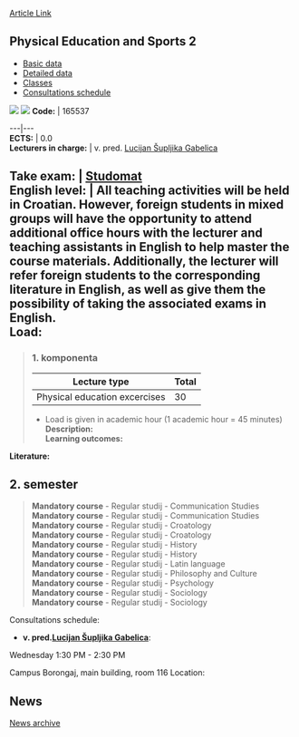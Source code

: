 [Article Link](https://www.fhs.hr/en/course/peas2_a)

## Physical Education and Sports 2
  * [Basic data](https://www.fhs.hr/en/course/peas2_a#v1id-523812_818268_1_0 "Basic data")
  * [Detailed data](https://www.fhs.hr/en/course/peas2_a#v1id-523812_818268_1_1 "Detailed data")
  * [Classes](https://www.fhs.hr/en/course/peas2_a#v1id-523812_818268_1_2 "Classes")
  * [Consultations schedule](https://www.fhs.hr/en/course/peas2_a#v1id-523812_818268_1_3 "Consultations schedule")


[![](https://www.fhs.hr/img/flags/gif/hr.gif)](https://www.fhs.hr/predmet/tks2_a) [![](https://www.fhs.hr/img/flags/gif/gb.gif)](https://www.fhs.hr/en/course/peas2_a)
**Code:** |  165537  
  
---|---  
**ECTS:** |  0.0   
**Lecturers in charge:** |  v. pred. [Lucijan Šupljika Gabelica](https://www.fhs.hr/staff/lucijan.supljika_gabelica)   
  
**Take exam:** |  [Studomat](http://www.isvu.hr/studomat)  
**English level:** |  All teaching activities will be held in Croatian. However, foreign students in mixed groups will have the opportunity to attend additional office hours with the lecturer and teaching assistants in English to help master the course materials. Additionally, the lecturer will refer foreign students to the corresponding literature in English, as well as give them the possibility of taking the associated exams in English.   
**Load:**  
---  
> ### 1. komponenta
> | Lecture type | Total  
> ---|---  
> Physical education excercises | 30  
> * Load is given in academic hour (1 academic hour = 45 minutes)   
**Description:**  
> **Learning outcomes:**  

  
**Literature:**  

  
**2. semester**  
---  
> **Mandatory course** - Regular studij - Communication Studies  
>  **Mandatory course** - Regular studij - Communication Studies  
>  **Mandatory course** - Regular studij - Croatology  
>  **Mandatory course** - Regular studij - Croatology  
>  **Mandatory course** - Regular studij - History  
>  **Mandatory course** - Regular studij - History  
>  **Mandatory course** - Regular studij - Latin language  
>  **Mandatory course** - Regular studij - Philosophy and Culture  
>  **Mandatory course** - Regular studij - Psychology  
>  **Mandatory course** - Regular studij - Sociology  
>  **Mandatory course** - Regular studij - Sociology  
>   
Consultations schedule: 
  * **v. pred.[Lucijan Šupljika Gabelica](https://www.fhs.hr/staff/lucijan.supljika_gabelica)**: 
  
Wednesday 1:30 PM - 2:30 PM  
  
Campus Borongaj, main building, room 116
Location: 


## News
[News archive](https://www.fhs.hr/en/course/peas2_a?@=20uwx#news_112249 "News archive")
